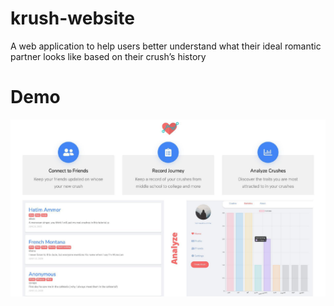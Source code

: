 # krush-website

A web application to help users better understand what their ideal romantic partner looks like based on their crush’s history


# Demo

![alt text](https://github.com/fzchriha/krush-website/blob/clean_code/overview.jpeg?raw=true)
